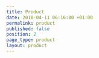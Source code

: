 ```yaml
---
title: Product
date: 2018-04-11 06:16:00 +01:00
permalink: product
published: false
position: 2
page_type: product
layout: product
---
```


